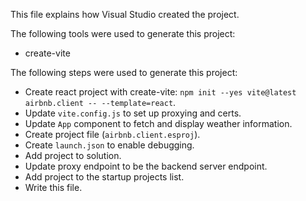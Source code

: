 This file explains how Visual Studio created the project.

The following tools were used to generate this project:
- create-vite

The following steps were used to generate this project:
- Create react project with create-vite: `npm init --yes vite@latest airbnb.client -- --template=react`.
- Update `vite.config.js` to set up proxying and certs.
- Update `App` component to fetch and display weather information.
- Create project file (`airbnb.client.esproj`).
- Create `launch.json` to enable debugging.
- Add project to solution.
- Update proxy endpoint to be the backend server endpoint.
- Add project to the startup projects list.
- Write this file.
